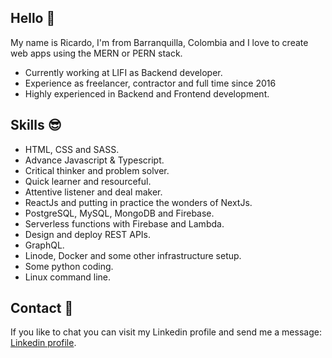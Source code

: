 ## Hello :wave:

My name is Ricardo, I'm from Barranquilla, Colombia and I love to create web apps using the MERN or PERN stack.

* Currently working at LIFI as Backend developer.
* Experience as freelancer, contractor and full time since 2016
* Highly experienced in Backend and Frontend development.

## Skills :sunglasses:

* HTML, CSS and SASS.
* Advance Javascript & Typescript.
* Critical thinker and problem solver.
* Quick learner and resourceful.
* Attentive listener and deal maker. 
* ReactJs and putting in practice the wonders of NextJs.
* PostgreSQL, MySQL, MongoDB and Firebase.
* Serverless functions with Firebase and Lambda.
* Design and deploy REST APIs.
* GraphQL.
* Linode, Docker and some other infrastructure setup.
* Some python coding.
* Linux command line.

## Contact :envelope_with_arrow:

If you like to chat you can visit my Linkedin profile and send me a message: [Linkedin profile](https://www.linkedin.com/in/ralvarezcorrea/).
